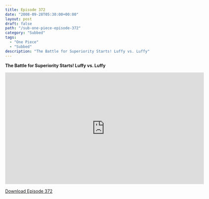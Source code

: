 ```yaml
---
title: Episode 372
date: "2008-09-28T05:30:00+00:00"
layout: post
draft: false
path: "/sub-one-piece-episode-372"
category: "Subbed"
tags:
  - "One Piece"
  - "Subbed"
description: "The Battle for Superiority Starts! Luffy vs. Luffy"
---
```


**The Battle for Superiority Starts! Luffy vs. Luffy**

<iframe width="640" height="360" src="https://www.rapidvideo.com/e/FXV0TCJHJB" frameborder="0" marginwidth=0 marginheight=0 scrolling=no allowfullscreen></iframe>

<a href="http://ouo.io/qs/eCodkFEQ?s=https://rapidvid.to/d/https://www.rapidvideo.com/e/FXV0TCJHJB">Download Episode 372</a>
